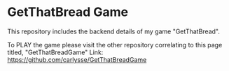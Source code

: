 # GetThatBread Game 
This repository includes the backend details of my game "GetThatBread". 

To PLAY the game please visit the other repository correlating to this page titled, "GetThatBreadGame"
Link: https://github.com/carlysse/GetThatBreadGame
